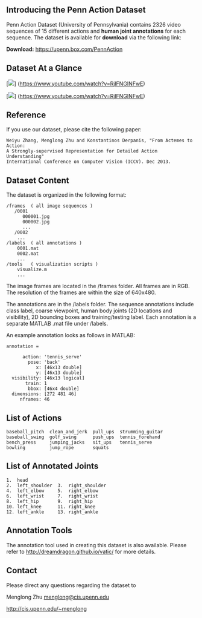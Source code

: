 ##    Introducing the Penn Action Dataset

Penn Action Dataset (University of Pennsylvania) contains 
2326 video sequences of 15 different actions and **human 
joint annotations** for each sequence. The dataset is 
available for **download** via the following link:

   **Download:** https://upenn.box.com/PennAction


##                      Dataset At a Glance

[![](http://www.seas.upenn.edu/~menglong/PennAction/Action.png)]
(https://www.youtube.com/watch?v=RjlFNGINFwE)

[![](http://www.seas.upenn.edu/~menglong/PennAction/Keypoints.png)]
(https://www.youtube.com/watch?v=RjlFNGINFwE)

##                          Reference

If you use our dataset, please cite the following paper:

    Weiyu Zhang, Menglong Zhu and Konstantinos Derpanis, "From Actemes to Action: 
    A Strongly-supervised Representation for Detailed Action Understanding"
    International Conference on Computer Vision (ICCV). Dec 2013.


##                       Dataset Content

The dataset is organized in the following format:

    /frames  ( all image sequences )
       /0001 
          000001.jpg
          000002.jpg
          ...
       /0002
        ...
    /labels  ( all annotations )
        0001.mat
        0002.mat
        ...
    /tools   ( visualization scripts )
        visualize.m
        ...

The image frames are located in the /frames folder.
All frames are in RGB. The resolution of the frames 
are within the size of 640x480.
 
The annotations are in the /labels folder. The sequence annotations 
include class label, coarse viewpoint, human 
body joints (2D locations and visibility), 2D bounding boxes and training/testing 
label. Each annotation is a separate MATLAB .mat file under /labels.

An example annotation looks as follows in MATLAB:

    annotation = 

          action: 'tennis_serve'
            pose: 'back'
               x: [46x13 double]
               y: [46x13 double]
      visibility: [46x13 logical]
           train: 1
            bbox: [46x4 double]
      dimensions: [272 481 46]
         nframes: 46


##                       List of Actions

    baseball_pitch  clean_and_jerk  pull_ups  strumming_guitar  
    baseball_swing  golf_swing      push_ups  tennis_forehand   
    bench_press     jumping_jacks   sit_ups   tennis_serve
    bowling         jump_rope       squats    


##                   List of Annotated Joints
    1.  head       
    2.  left_shoulder  3.  right_shoulder
    4.  left_elbow     5.  right_elbow
    6.  left_wrist     7.  right_wrist     
    8.  left_hip       9.  right_hip 
    10. left_knee      11. right_knee 
    12. left_ankle     13. right_ankle

##                      Annotation Tools

The annotation tool used in creating this dataset is also available. 
Please refer to http://dreamdragon.github.io/vatic/ for more details.


##                           Contact

Please direct any questions regarding the dataset to

Menglong Zhu <menglong@cis.upenn.edu>

http://cis.upenn.edu/~menglong